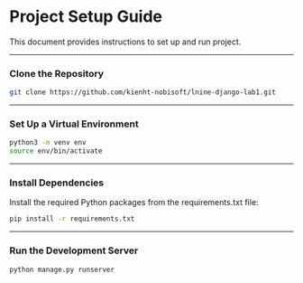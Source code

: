 # **Project Setup Guide**

This document provides instructions to set up and run project.

---


### **Clone the Repository**

```bash
git clone https://github.com/kienht-nobisoft/lnine-django-lab1.git
```

---

### **Set Up a Virtual Environment**

```bash
python3 -m venv env
source env/bin/activate
```

---

### **Install Dependencies**

Install the required Python packages from the requirements.txt file:
```bash
pip install -r requirements.txt
```

---

### **Run the Development Server**

```bash
python manage.py runserver
```